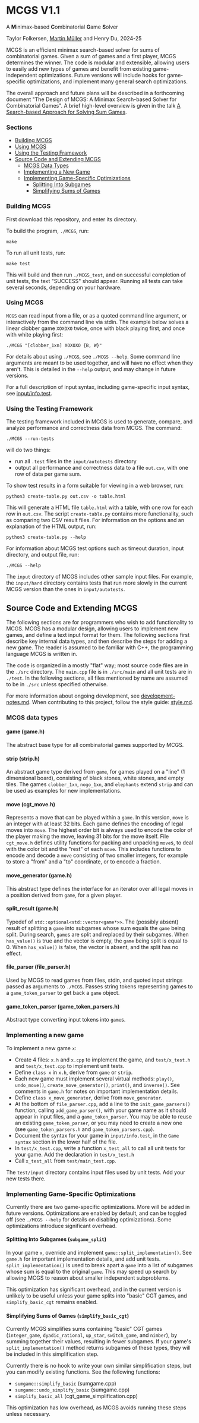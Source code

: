# MCGS V1.1

A **M**inimax-based **C**ombinatorial **G**ame **S**olver

Taylor Folkersen, [Martin Müller](https://webdocs.cs.ualberta.ca/~mmueller/) and Henry Du, 2024-25

MCGS is an efficient minimax search-based solver for sums of combinatorial games. Given a sum of games and a first player, MCGS determines the winner. The code is modular and extensible, allowing users to easily add new types of games and benefit from existing game-independent optimizations. Future versions will include hooks for game-specific optimizations, and implement many general search optimizations.

The overall approach and future plans will be described in a forthcoming document "The Design of MCGS: A Minimax Search-based Solver for Combinatorial Games". A brief high-level overview is given in the talk
[A Search-based Approach for Solving Sum Games](https://webdocs.cs.ualberta.ca/~mmueller/cgt/talks/2025-CGTC-MCGS.pdf).


### Sections
- [Building MCGS](#building-mcgs)
- [Using MCGS](#using-mcgs)
- [Using the Testing Framework](#using-the-testing-framework)
- [Source Code and Extending MCGS](#source-code-and-extending-mcgs)
  - [MCGS Data Types](#mcgs-data-types)
  - [Implementing a New Game](#implementing-a-new-game)
  - [Implementing Game-Specific Optimizations](#implementing-game-specific-optimizations)
    - [Splitting Into Subgames](#splitting-into-subgames-subgame_split)
    - [Simplifying Sums of Games](simplifying-sums-of-games-simplify_basic_cgt)

### Building MCGS
First download this repository, and enter its directory.

To build the program, `./MCGS`, run:
```
make
```

To run all unit tests, run:
```
make test
```
This will build and then run `./MCGS_test`, and on successful completion of unit tests, the text "SUCCESS" should appear. Running all tests can take several seconds, depending on your hardware.

### Using MCGS
`MCGS` can read input from a file, or as a quoted command line argument, or interactively from the command line via stdin. The example below solves a linear clobber game `XOXOXO` twice, once with black playing first, and once with white playing first: 
```
./MCGS "[clobber_1xn] XOXOXO {B, W}"
```

For details about using `./MCGS`, see `./MCGS --help`. Some command line arguments are meant to be used together, and will have no effect when they aren't. This is detailed in the `--help` output, and may change in future versions. 

For a full description of input syntax, including game-specific input syntax, see [input/info.test](input/info.test).

### Using the Testing Framework
The testing framework included in MCGS is used to generate, compare, and analyze performance and correctness data from MCGS. The command:
```
./MCGS --run-tests
```
will do two things:
- run all `.test` files in the `input/autotests` directory
- output all performance and correctness data to a file `out.csv`, with one row of data per game sum. 

To show test results in a form suitable for viewing in a web browser, run:
```
python3 create-table.py out.csv -o table.html
```
This will generate a HTML file `table.html` with a table, with one row for each row in `out.csv`. The script `create-table.py` contains more functionality, such as comparing two CSV result files. For information on the options and an explanation of the HTML output, run:
```
python3 create-table.py --help
```
For information about MCGS test options such as timeout duration, input directory, and output file, run:
```
./MCGS --help
```

The `input` directory of MCGS includes other sample input files. For example, the `input/hard` directory contains tests that run more slowly in the current MCGS version than the ones in `input/autotests`.

## Source Code and Extending MCGS
The following sections are for programmers who wish to add functionality to MCGS. MCGS has a modular design, allowing users to implement new games, and define a text input format for them. The following sections first describe key internal data types, and then describe the steps for adding a new game. The reader is assumed to be familiar with C++, the programming language MCGS is written in.

The code is organized in a mostly "flat" way; most source code files are in the `./src` directory. The `main.cpp` file is in `./src/main` and all unit tests are in `./test`. In the following sections, all files mentioned by name are assumed to be in `./src` unless specified otherwise.

For more information about ongoing development, see [development-notes.md](docs/development-notes.md).
When contributing to this project, follow the style guide: [style.md](docs/style.md).

### MCGS data types
#### game (game.h)
The abstract base type for all combinatorial games supported by MCGS.

#### strip (strip.h)
An abstract game type derived from `game`, for games played on a "line" (1 dimensional board), consisting of black stones, white stones, and empty tiles. The games `clobber_1xn`, `nogo_1xn`, and `elephants` extend `strip` and can be used as examples for new implementations.

#### move (cgt_move.h)
Represents a move that can be played within a `game`. In this version, `move` is an integer with at least 32 bits. Each game defines the encoding of legal moves into `move`. The highest order bit is always used to encode the color of the player making the move, leaving 31 bits for the move itself. File `cgt_move.h` defines utility functions for packing and unpacking `move`s, to deal with the color bit and the "rest" of each `move`. This includes functions to encode and decode a `move` consisting of two smaller integers, for example to store a "from" and a "to" coordinate, or to encode a fraction.

#### move_generator (game.h)
This abstract type defines the interface for an iterator over all legal moves in a position derived from `game`, for a given player.

#### split_result (game.h)
Typedef of `std::optional<std::vector<game*>>`. The (possibly absent) result of splitting a `game` into subgames whose sum equals the `game` being split. During search, `game`s are split and replaced by their subgames. When `has_value()` is true and the vector is empty, the `game` being split is equal to 0. When `has_value()` is false, the vector is absent, and the split has no effect.

#### file_parser (file_parser.h)
Used by MCGS to read games from files, stdin, and quoted input strings passed as arguments to `./MCGS`. Passes string tokens representing games to a ```game_token_parser``` to get back a ```game``` object.

#### game_token_parser (game_token_parsers.h)
Abstract type converting input tokens into `game`s.

### Implementing a new game
To implement a new game `x`:
- Create 4 files: `x.h` and `x.cpp` to implement the game, and `test/x_test.h` and `test/x_test.cpp` to implement unit tests.
- Define `class x` in `x.h`, derive from `game` or `strip`.
- Each new game must implement several virtual methods: `play()`, `undo_move()`, `create_move_generator()`, `print()`, and `inverse()`. See comments in `game.h` for notes on important implementation details.
- Define `class x_move_generator`, derive from `move_generator`.
- At the bottom of `file_parser.cpp`, add a line to the `init_game_parsers()` function, calling `add_game_parser()`, with your game name as it should appear in input files, and a `game_token_parser`. You may be able to reuse an existing `game_token_parser`, or you may need to create a new one (see `game_token_parsers.h` and `game_token_parsers.cpp`).
- Document the syntax for your game in `input/info.test`, in the `Game syntax` section in the lower half of the file.
- In `test/x_test.cpp`, write a function `x_test_all` to call all unit tests for your game. Add the declaration in `test/x_test.h` 
- Call `x_test_all` from `test/main_test.cpp`.

The `test/input` directory contains input files used by unit tests. Add your new tests there.

### Implementing Game-Specific Optimizations
Currently there are two game-specific optimizations. More will be added in future versions. Optimizations are enabled by default, and can be toggled off (see `./MCGS --help` for details on disabling optimizations). Some optimizations introduce significant overhead.

#### Splitting Into Subgames (`subgame_split`)
In your game `x`, override and implement `game::split_implementation()`. See `game.h` for important implementation details, and add unit tests.
`split_implementation()` is used to break apart a `game` into a list of subgames whose sum is equal to the original `game`. This may speed up search by allowing MCGS to reason about smaller independent subproblems.

This optimization has significant overhead, and in the current version is unlikely to be useful unless your game splits into "basic" CGT games, and `simplify_basic_cgt` remains enabled.

#### Simplifying Sums of Games (`simplify_basic_cgt`)
Currently MCGS simplifies sums containing "basic" CGT games (`integer_game`, `dyadic_rational`, `up_star`, `switch_game`, and `nimber`), by summing together their values, resulting in fewer subgames. If your game's `split_implementation()` method returns subgames of these types, they will be included in this simplification step. 

Currently there is no hook to write your own similar simplification steps, but you can modify existing functions. See the following functions:
- `sumgame::simplify_basic` (sumgame.cpp)
- `sumgame::undo_simplify_basic` (sumgame.cpp)
- `simplify_basic_all` (cgt_game_simplification.cpp)

This optimization has low overhead, as MCGS avoids running these steps unless necessary.
